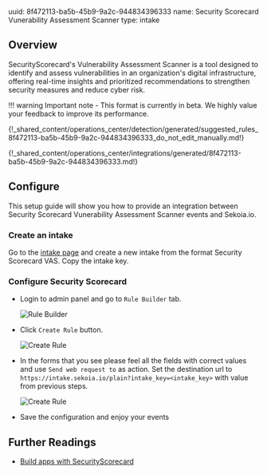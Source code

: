 uuid: 8f472113-ba5b-45b9-9a2c-944834396333
name: Security Scorecard Vunerability Assessment Scanner 
type: intake

## Overview

SecurityScorecard's Vulnerability Assessment Scanner is a tool designed to identify and assess vulnerabilities in an 
organization's digital infrastructure, offering real-time insights and prioritized recommendations to strengthen 
security measures and reduce cyber risk.

!!! warning
    Important note - This format is currently in beta. We highly value your feedback to improve its performance.

{!_shared_content/operations_center/detection/generated/suggested_rules_8f472113-ba5b-45b9-9a2c-944834396333_do_not_edit_manually.md!}

{!_shared_content/operations_center/integrations/generated/8f472113-ba5b-45b9-9a2c-944834396333.md!}

## Configure

This setup guide will show you how to provide an integration between Security Scorecard Vunerability Assessment Scanner 
events and Sekoia.io.

### Create an intake

Go to the [intake page](https://app.sekoia.io/operations/intakes) and create a new intake from the format Security Scorecard VAS.
Copy the intake key.

### Configure Security Scorecard

* Login to admin panel and go to `Rule Builder` tab.

    ![Rule Builder](/assets/instructions/securityscorecard_vas/securityscorecard_vas_1.png)

* Click `Create Rule` button.

    ![Create Rule](/assets/instructions/securityscorecard_vas/securityscorecard_vas_2.png)

* In the forms that you see please feel all the fields with correct values and use `Send web request to` as action.
Set the destination url to `https://intake.sekoia.io/plain?intake_key=<intake_key>` with value from previous steps.

    ![Create Rule](/assets/instructions/securityscorecard_vas/securityscorecard_vas_3.png)

* Save the configuration and enjoy your events

## Further Readings

- [Build apps with SecurityScorecard](https://securityscorecard.readme.io/docs/build-an-app)
